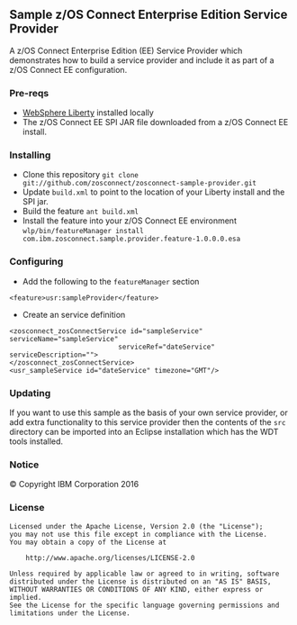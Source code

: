 ## Sample z/OS Connect Enterprise Edition Service Provider

A z/OS Connect Enterprise Edition (EE) Service Provider which demonstrates how to build a
service provider and include it as part of a z/OS Connect EE configuration.

### Pre-reqs

* [WebSphere Liberty](http://wasdev.net) installed locally
* The z/OS Connect EE SPI JAR file downloaded from a z/OS Connect EE install.

### Installing

* Clone this repository `git clone git://github.com/zosconnect/zosconnect-sample-provider.git`
* Update `build.xml` to point to the location of your Liberty install and the SPI jar.
* Build the feature `ant build.xml`
* Install the feature into your z/OS Connect EE environment `wlp/bin/featureManager install com.ibm.zosconnect.sample.provider.feature-1.0.0.0.esa`

### Configuring

* Add the following to the `featureManager` section
```
<feature>usr:sampleProvider</feature>
```
* Create an service definition
```
<zosconnect_zosConnectService id="sampleService" serviceName="sampleService"
                           serviceRef="dateService" serviceDescription="">
</zosconnect_zosConnectService>
<usr_sampleService id="dateService" timezone="GMT"/>
```

### Updating

If you want to use this sample as the basis of your own service provider, or add extra functionality to
this service provider then the contents of the `src` directory can be imported into an Eclipse installation
which has the WDT tools installed.

### Notice

&copy; Copyright IBM Corporation 2016

### License
```
Licensed under the Apache License, Version 2.0 (the "License");
you may not use this file except in compliance with the License.
You may obtain a copy of the License at

    http://www.apache.org/licenses/LICENSE-2.0

Unless required by applicable law or agreed to in writing, software
distributed under the License is distributed on an "AS IS" BASIS,
WITHOUT WARRANTIES OR CONDITIONS OF ANY KIND, either express or implied.
See the License for the specific language governing permissions and
limitations under the License.
```
